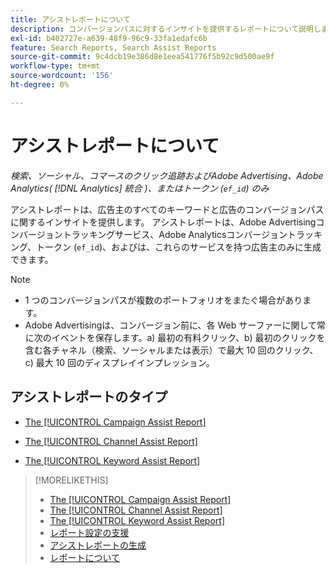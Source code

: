 ```yaml
---
title: アシストレポートについて
description: コンバージョンパスに対するインサイトを提供するレポートについて説明します。
exl-id: b402727e-a639-48f9-96c9-33fa1edafc6b
feature: Search Reports, Search Assist Reports
source-git-commit: 9c4dcb19e386d8e1eea541776f5b92c9d500ae9f
workflow-type: tm+mt
source-wordcount: '156'
ht-degree: 0%

---
```


# アシストレポートについて

*検索、ソーシャル、コマースのクリック追跡およびAdobe Advertising、Adobe Analytics( [!DNL Analytics] 統合 )、またはトークン (`ef_id`) のみ*

アシストレポートは、広告主のすべてのキーワードと広告のコンバージョンパスに関するインサイトを提供します。 アシストレポートは、Adobe Advertisingコンバージョントラッキングサービス、Adobe Analyticsコンバージョントラッキング、トークン (`ef_id`)、およびは、これらのサービスを持つ広告主のみに生成できます。

>[!NOTE]
>
>* 1 つのコンバージョンパスが複数のポートフォリオをまたぐ場合があります。
>* Adobe Advertisingは、コンバージョン前に、各 Web サーファーに関して常に次のイベントを保存します。a) 最初の有料クリック、b) 最初のクリックを含む各チャネル（検索、ソーシャルまたは表示）で最大 10 回のクリック、c) 最大 10 回のディスプレイインプレッション。

## アシストレポートのタイプ

* [The [!UICONTROL Campaign Assist Report]](/help/search-social-commerce/reports/management/assist/campaign-assist-report.md)

* [The [!UICONTROL Channel Assist Report]](/help/search-social-commerce/reports/management/assist/channel-assist-report.md)

* [The [!UICONTROL Keyword Assist Report]](/help/search-social-commerce/reports/management/assist/keyword-assist-report.md)

>[!MORELIKETHIS]
>
>* [The [!UICONTROL Campaign Assist Report]](campaign-assist-report.md)
>* [The [!UICONTROL Channel Assist Report]](channel-assist-report.md)
>* [The [!UICONTROL Keyword Assist Report]](keyword-assist-report.md)
>* [レポート設定の支援](assist-report-settings.md)
>* [アシストレポートの生成](assist-report-generate.md)
>* [レポートについて](/help/search-social-commerce/reports/report-about.md)
